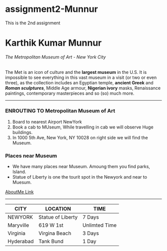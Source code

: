 # assignment2-Munnur
This is the 2nd assignment
 
# Karthik Kumar Munnur

###### The Metropolitan Museum of Art - New York City

The Met is an icon of culture and the __largest museum__ in the U.S. It is impossible to see everything in this vast museum in a visit (or two or even three), as the collection includes an Egyptian temple, **ancient Greek** and ***Roman sculptures***, Middle Age armour, **Nigerian ivory** masks, Renaissance paintings, contemporary masterpieces and so (so) much more. 


---
### ENROUTING TO Metropolitan Museum of Art

1. Board to nearest Airport NewYork
2. Book a cab to MUseum, While travelling in cab we will observe Huge buildings.
3. In 1000 5th Ave, New York, NY 10028 on right side we will find the Museum.

### Places near Museum

* We have many places near Museum. Amoung them you find parks, Island.
* Statue of Liberty is one the tourit spot in the Newyork and near to Muesum.

[AboutMe Link](https://github.com/KarthikMunnur/assignment2-Munnur/blob/cf7042da5a3206bc678cfff4ce041463dc78bbc5/AboutMe.md)

---
| CITY | LOCATION | TIME |
|------|----------|------|
|NEWYORK| Statue of Liberty | 7 Days |
| Maryville | 619 W 1st | Unlimted Time |
|Virginia | Virgina Beach | 3 Days |
|Hyderabad | Tank Bund | 1 Day |



